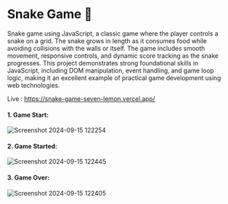 # Snake Game 🐍
Snake game using JavaScript, a classic game where the player controls a snake on a grid. The snake grows in length as it consumes food while avoiding collisions with the walls or itself. The game includes smooth movement, responsive controls, and dynamic score tracking as the snake progresses. This project demonstrates strong foundational skills in JavaScript, including DOM manipulation, event handling, and game loop logic, making it an excellent example of practical game development using web technologies.

Live : https://snake-game-seven-lemon.vercel.app/

#### 1. Game Start: 
![Screenshot 2024-09-15 122254](https://github.com/user-attachments/assets/9f72bc1c-ae84-48b1-baac-24ae7a49458f)

#### 2. Game Started: 
![Screenshot 2024-09-15 122445](https://github.com/user-attachments/assets/2f33f05e-a117-4f83-960d-d4cf519a2655)

#### 3. Game Over: 
![Screenshot 2024-09-15 122405](https://github.com/user-attachments/assets/d5fa8912-a6ea-407a-9ca5-8e906cfcec29)

